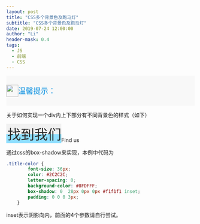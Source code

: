 ```yaml
---
layout: post
title: "CSS多个背景色及跑马灯"
subtitle: "CSS多个背景色及跑马灯"
date: 2019-07-24 12:00:00
author: "Li"
header-mask: 0.4
tags:
  - JS
  - 前端
  - CSS
---
```


<script src="../js/anime.min.js"></script>

<div class="row-wrap" style="background-color: #F8F8F8">
        <div class="text-wrap">
            <div><img src="imgs/servicelaba.png" alt="" style="width: 32px; height: 32px;"></div>
            <p style="">温馨提示：</p>
            <div class="text-roll">
                <div class="boxes">
                    <div class="box"><bdo dir="ltr">提供壁挂炉维修、壁挂炉不打火，没有热水，系统补水，漏水，漏电，不通电，亮红灯，显示故障代码各种问题售后维修！接受电话受理。
                        </bdo>
                    </div>
                    <div class="box"></div>
                </div>
            </div>
        </div>
</div>


关于如何实现一个div内上下部分有不同背景色的样式（如下）

<div class="service-title">
 <div class="title-color">
                    找到我们
</div>
<span>Find us</span>
</div>
<style>
    .row-wrap {
        width: 100%;
        background-color: #FFF;
    }
    .text-wrap {
        width: 1180px;
        height: 80px;
        position: relative;
        margin: auto;
        display: flex;
        justify-content: flex-start;
        align-items: center;
        font-size: 20px;
        color: #008CE0;
        letter-spacing: 0;
        text-align: justify;
        text-align: center;
    }
    .text-roll {
        width: 1030px;
        height: 80px;
        position: relative;
        overflow: hidden;
        line-height: 80px;
    }
    .box {
        font-size: 20px;
        color: #008CE0;
        letter-spacing: 0;
        text-align: justify;
        width: 1250px;
        height: 50px;
        position: absolute;
        text-align: center;
    }
    .boxes {
        position: relative;
        left: -1250px;
    }
    .service-title {
        position: relative;
        display: flex;
        flex-direction: row;
        justify-content: flex-start;
        align-items: flex-end;
    }
    .title-color {
        font-size: 36px;
        color: #2C2C2C;
        letter-spacing: 0;
        background-color: #8FDFFF;
        box-shadow: 0  28px 0px 0px #f1f1f1 inset;
        padding: 0 0 0 3px;
    }
    .our-service .service-title span {
        font-size: 18px;
        color: #888B8D;
        letter-spacing: 0;
    }
</style>
<script>
    xTrans = [];
    anime.set('.box', {
        translateX: function (el, i, l) {
            xTrans[i] = { x: i * 1200 };
            return i * 1200;
        },
    });
    anime({
        targets: xTrans,
        direction: 'reverse',
        duration: 18000, //走一周持续时间
        easing: 'linear',
        x: "+=2400",
        loop: true,
        update: function (anim) {
            anime.set('.box', {
                translateX: function (el, i, l) {
                    return xTrans[i].x % 2400
                }
            });
        }
    })
</script>


通过css的box-shadow来实现，本例中代码为
```css
.title-color {
        font-size: 36px;
        color: #2C2C2C;
        letter-spacing: 0;
        background-color: #8FDFFF;
        box-shadow: 0  28px 0px 0px #f1f1f1 inset;
        padding: 0 0 0 3px;
    }
```
inset表示阴影向内，前面的4个参数请自行尝试。

